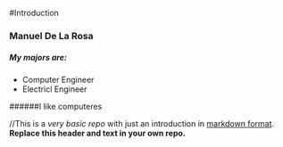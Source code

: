 #Introduction
### Manuel De La Rosa
##### My majors are:
 * Computer Engineer
 * Electricl Engineer

######I like computeres

//This is a *very basic repo* with just an introduction in [markdown format](https://help.github.com/articles/markdown-basics/). **Replace this header and text in your own repo.**
